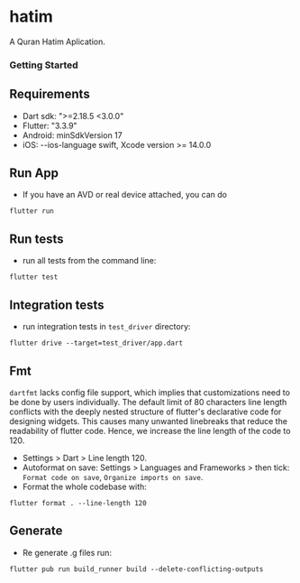 # hatim

A Quran Hatim Aplication.

### Getting Started

## Requirements
- Dart sdk: ">=2.18.5 <3.0.0"
- Flutter: "3.3.9"
- Android: minSdkVersion 17
- iOS: --ios-language swift, Xcode version >= 14.0.0

## Run App
* If you have an AVD or real device attached, you can do
```
flutter run
```

## Run tests
* run all tests from the command line:
```
flutter test
```

## Integration tests
* run integration tests in `test_driver` directory:
```
flutter drive --target=test_driver/app.dart
```

## Fmt
`dartfmt` lacks config file support, which implies that customizations need to be done by users individually. The default 
limit of 80 characters line length conflicts with the deeply nested structure of flutter's declarative code for designing 
widgets. This causes many unwanted linebreaks that reduce the readability of flutter code. Hence, we increase the line
length of the code to 120.

* Settings > Dart > Line length 120.
* Autoformat on save: Settings > Languages and Frameworks > then tick: `Format code on save`, `Organize imports on save`.
* Format the whole codebase with:
```
flutter format . --line-length 120
```
## Generate
* Re generate .g files run:
```
flutter pub run build_runner build --delete-conflicting-outputs
```